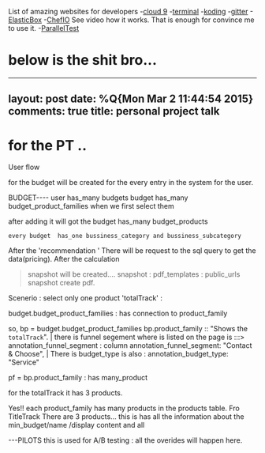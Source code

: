 List of amazing websites for developers
-[cloud 9](c9.io)
-[terminal](https://www.terminal.com/)
-[koding](https://koding.com/)
-[gitter](https://gitter.im)
-[ElasticBox](https://elasticbox.com/)
-[ChefIO](https://www.chef.io/) See video how it works. That is enough for convince me to use it.
-[ParallelTest](https://github.com/grosser/parallel_tests)


# below is the shit bro...
---
layout: post
date: %Q{Mon Mar  2 11:44:54 2015}
comments: true
title: personal project talk
---
 
 # for the PT ..


 User flow

 for the budget will be created for the every entry in the system for the user.

BUDGET----
 user has_many budgets 
 budget has_many budget_product_families when we first select them 

 after adding it will got the 
budget has_many budget_products


	every budget  has_one bussiness_category and bussiness_subcategory


After the 'recommendation <tab>' 
There will be request to the sql query to get the data(pricing).
After the calculation
>snapshot will be created....
>snapshot : pdf_templates : public_urls
>snapshot create pdf.


Scenerio : select 
only one product 
'totalTrack' : 

budget.budget_product_families : has connection to product_family

so,
bp = budget.budget_product_families
bp.product_family :: "Shows the `totalTrack`".
  | there is funnel segement where is listed on the page is :::> annotation_funnel_segment : column
  annotation_funnel_segment: "Contact & Choose",
  | There is budget_type is also :  annotation_budget_type: "Service"

  pf  = bp.product_family : has many_product

  for the totalTrack it has 3 products.

  Yes!! each product_family has many products in the products table.
  Fro TitleTrack There are 3 products...
  this is has all the information about the min_budget/name /display content and all
  





---PILOTS
this is used for A/B testing : all the overides will happen here.


